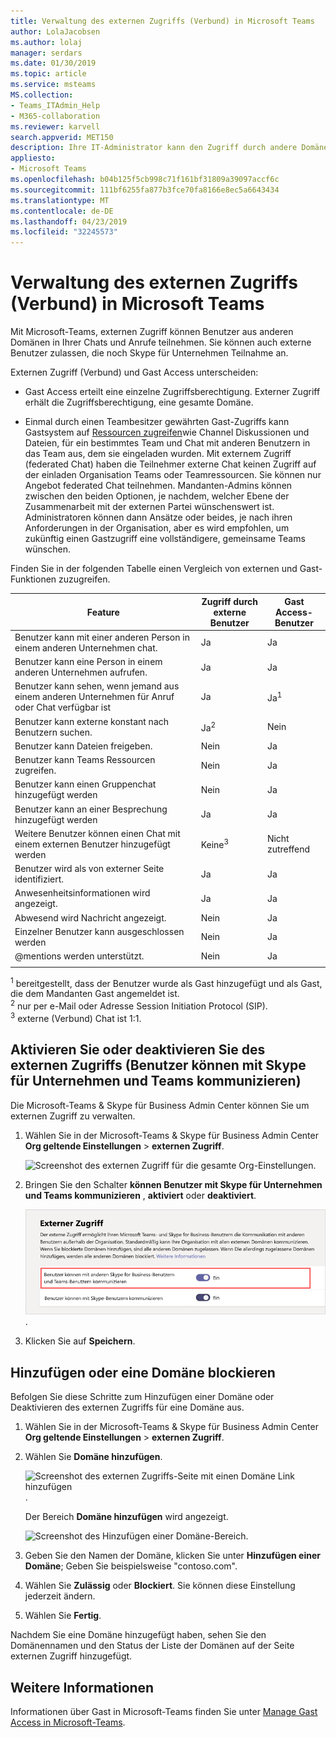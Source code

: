```yaml
---
title: Verwaltung des externen Zugriffs (Verbund) in Microsoft Teams
author: LolaJacobsen
ms.author: lolaj
manager: serdars
ms.date: 01/30/2019
ms.topic: article
ms.service: msteams
MS.collection:
- Teams_ITAdmin_Help
- M365-collaboration
ms.reviewer: karvell
search.appverid: MET150
description: Ihre IT-Administrator kann den Zugriff durch andere Domänen (Verbund) können Benutzer über diese Domänen Teams teilnehmen konfigurieren.
appliesto:
- Microsoft Teams
ms.openlocfilehash: b04b125f5cb998c71f161bf31809a39097accf6c
ms.sourcegitcommit: 111bf6255fa877b3fce70fa8166e8ec5a6643434
ms.translationtype: MT
ms.contentlocale: de-DE
ms.lasthandoff: 04/23/2019
ms.locfileid: "32245573"
---
```

<a name="manage-external-access-federation-in-microsoft-teams"></a>Verwaltung des externen Zugriffs (Verbund) in Microsoft Teams
======================================================

Mit Microsoft-Teams, externen Zugriff können Benutzer aus anderen Domänen in Ihrer Chats und Anrufe teilnehmen. Sie können auch externe Benutzer zulassen, die noch Skype für Unternehmen Teilnahme an. 

Externen Zugriff (Verbund) und Gast Access unterscheiden:

- Gast Access erteilt eine einzelne Zugriffsberechtigung. Externer Zugriff erhält die Zugriffsberechtigung, eine gesamte Domäne.

- Einmal durch einen Teambesitzer gewährten Gast-Zugriffs kann Gastsystem auf [Ressourcen zugreifen](guest-experience.md)wie Channel Diskussionen und Dateien, für ein bestimmtes Team und Chat mit anderen Benutzern in das Team aus, dem sie eingeladen wurden. Mit externem Zugriff (federated Chat) haben die Teilnehmer externe Chat keinen Zugriff auf der einladen Organisation Teams oder Teamressourcen. Sie können nur Angebot federated Chat teilnehmen. Mandanten-Admins können zwischen den beiden Optionen, je nachdem, welcher Ebene der Zusammenarbeit mit der externen Partei wünschenswert ist. Administratoren können dann Ansätze oder beides, je nach ihren Anforderungen in der Organisation, aber es wird empfohlen, um zukünftig einen Gastzugriff eine vollständigere, gemeinsame Teams wünschen. 

Finden Sie in der folgenden Tabelle einen Vergleich von externen und Gast-Funktionen zuzugreifen.

| Feature | Zugriff durch externe Benutzer | Gast Access-Benutzer |
|---------|-----------------------|--------------------|
| Benutzer kann mit einer anderen Person in einem anderen Unternehmen chat. | Ja |Ja |
| Benutzer kann eine Person in einem anderen Unternehmen aufrufen. | Ja | Ja |
| Benutzer kann sehen, wenn jemand aus einem anderen Unternehmen für Anruf oder Chat verfügbar ist | Ja | Ja<sup>1</sup> |
| Benutzer kann externe konstant nach Benutzern suchen. | Ja<sup>2</sup> | Nein |
| Benutzer kann Dateien freigeben. | Nein | Ja |
| Benutzer kann Teams Ressourcen zugreifen. | Nein | Ja |
| Benutzer kann einen Gruppenchat hinzugefügt werden | Nein | Ja |
| Benutzer kann an einer Besprechung hinzugefügt werden | Ja | Ja |
| Weitere Benutzer können einen Chat mit einem externen Benutzer hinzugefügt werden | Keine<sup>3</sup> | Nicht zutreffend |
| Benutzer wird als von externer Seite identifiziert. | Ja | Ja |
| Anwesenheitsinformationen wird angezeigt. | Ja | Ja |
| Abwesend wird Nachricht angezeigt. | Nein | Ja |
| Einzelner Benutzer kann ausgeschlossen werden | Nein | Ja |
| @mentions werden unterstützt. | Nein | Ja |
||||

<sup>1</sup> bereitgestellt, dass der Benutzer wurde als Gast hinzugefügt und als Gast, die dem Mandanten Gast angemeldet ist.<br>
<sup>2</sup> nur per e-Mail oder Adresse Session Initiation Protocol (SIP).<br>
<sup>3</sup> externe (Verbund) Chat ist 1:1.

## <a name="turn-on-or-turn-off-external-access-users-can-communicate-with-skype-for-business-and-teams-users"></a>Aktivieren Sie oder deaktivieren Sie des externen Zugriffs (Benutzer können mit Skype für Unternehmen und Teams kommunizieren)

Die Microsoft-Teams & Skype für Business Admin Center können Sie um externen Zugriff zu verwalten.

1. Wählen Sie in der Microsoft-Teams & Skype für Business Admin Center **Org geltende Einstellungen** > **externen Zugriff**.

     ![Screenshot des externen Zugriff für die gesamte Org-Einstellungen](media/manage-external-access-1.png).

2. Bringen Sie den Schalter **können Benutzer mit Skype für Unternehmen und Teams kommunizieren** , **aktiviert** oder **deaktiviert**.

     ![Screenshot des externen Zugriffs Switch eingeschaltet](media/manage-external-access-2.png).

3. Klicken Sie auf **Speichern**. 

## <a name="add-or-block-a-domain"></a>Hinzufügen oder eine Domäne blockieren

Befolgen Sie diese Schritte zum Hinzufügen einer Domäne oder Deaktivieren des externen Zugriffs für eine Domäne aus.

1. Wählen Sie in der Microsoft-Teams & Skype für Business Admin Center **Org geltende Einstellungen** > **externen Zugriff**.

2. Wählen Sie **Domäne hinzufügen**. 
 
    ![Screenshot des externen Zugriffs-Seite mit einen Domäne Link hinzufügen](media/manage-external-access-3.png).

   Der Bereich **Domäne hinzufügen** wird angezeigt.

    ![Screenshot des Hinzufügen einer Domäne-Bereich](media/manage-external-access-4.png).


3. Geben Sie den Namen der Domäne, klicken Sie unter **Hinzufügen einer Domäne**; Geben Sie beispielsweise "contoso.com".

4. Wählen Sie **Zulässig** oder **Blockiert**. Sie können diese Einstellung jederzeit ändern.

2. Wählen Sie **Fertig**.

Nachdem Sie eine Domäne hinzugefügt haben, sehen Sie den Domänennamen und den Status der Liste der Domänen auf der Seite externen Zugriff hinzugefügt.

## <a name="more-information"></a>Weitere Informationen

Informationen über Gast in Microsoft-Teams finden Sie unter [Manage Gast Access in Microsoft-Teams](manage-guests.md).